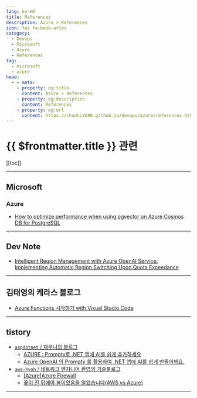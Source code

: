 ```yaml
---
lang: ko-KR
title: References
description: Azure > References
icon: fas fa-book-atlas
category:
  - Devops
  - Microsoft
  - Azure
  - References
tag:
  - microsoft
  - azure
head:
  - - meta:
    - property: og:title
      content: Azure > References
    - property: og:description
      content: References
    - property: og:url
      content: https://chanhi2000.github.io/devops/azure/references.html
---
```


# {{ $frontmatter.title }} 관련

[[toc]]

---

## <VPIcon icon="fa-brands fa-microsoft"/>Microsoft

### <VPIcon icon="iconfont icon-microsoftazure"/>Azure

- [How to optimize performance when using pgvector on Azure Cosmos DB for PostgreSQL](https://learn.microsoft.com/en-us/azure/cosmos-db/postgresql/howto-optimize-performance-pgvector)

---

## Dev Note

- [Intelligent Region Management with Azure OpenAI Service: Implementing Automatic Region Switching Upon Quota Exceedance](https://devstarsj.github.io/development/2024/04/02/Azure.OpenAI.intelligent.region.management/)

---

## 김태영의 케라스 블로그

- [Azure Functions 시작하기 with Visual Studio Code](http://tykimos.github.io/2024/07/28/getting_started_with_azure_functions_using_visual_studio_code/)

---

## tistory

- [`aspdotnet` / 재우니의 블로그](https://aspdotnet.tistory.com/m/)
  - [AZURE : Prompty로 .NET 앱에 AI를 쉽게 추가하세요](https://aspdotnet.tistory.com/m/3245)
  - [Azure OpenAI 의 Prompty 를 활용하여 .NET 앱에 AI를 쉽게 만들어봐요.](http://aspdotnet.tistory.com/m/3245)
  <!-- END: aspdotnet -->
- [`aws-hyoh` / 네트워크 엔지니어 환영의 기술블로그](https://aws-hyoh.tistory.com/m/)
  - [\[Azure\]Azure Firewall](https://aws-hyoh.tistory.com/m/300)
  - [꽃이 진 뒤에야 봄이었음을 알았습니다(AWS vs Azure)](https://aws-hyoh.tistory.com/m/301)
  <!-- END: aws-hyoh -->
<!-- END: tistory.com -->

---

<TagLinks />